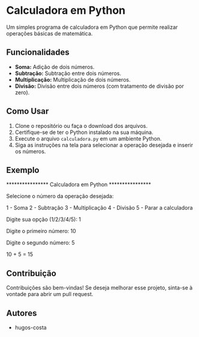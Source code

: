 # Calculadora em Python

Um simples programa de calculadora em Python que permite realizar operações básicas de matemática.

## Funcionalidades

- **Soma:** Adição de dois números.
- **Subtração:** Subtração entre dois números.
- **Multiplicação:** Multiplicação de dois números.
- **Divisão:** Divisão entre dois números (com tratamento de divisão por zero).

## Como Usar

1. Clone o repositório ou faça o download dos arquivos.
2. Certifique-se de ter o Python instalado na sua máquina.
3. Execute o arquivo `calculadora.py` em um ambiente Python.
4. Siga as instruções na tela para selecionar a operação desejada e inserir os números.

## Exemplo

**************** Calculadora em Python ****************

Selecione o número da operação desejada:

1 - Soma
2 - Subtração
3 - Multiplicação
4 - Divisão
5 - Parar a calculadora

Digite sua opção (1/2/3/4/5): 1

Digite o primeiro número: 10

Digite o segundo número: 5

10 + 5 = 15

## Contribuição

Contribuições são bem-vindas! Se deseja melhorar esse projeto, sinta-se à vontade para abrir um pull request.

## Autores

- hugos-costa
